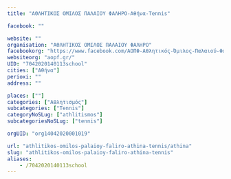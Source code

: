 ```yaml
---
title: "ΑΘΛΗΤΙΚΟΣ ΟΜΙΛΟΣ ΠΑΛΑΙΟΥ ΦΑΛΗΡΟ-Αθήνα-Tennis"

facebook: ""

website: ""
organisation: "ΑΘΛΗΤΙΚΟΣ ΟΜΙΛΟΣ ΠΑΛΑΙΟΥ ΦΑΛΗΡΟ"
facebookorg: "https://www.facebook.com/ΑΟΠΦ-Αθλητικός-Όμιλος-Παλαιού-Φαλήρου-108990062574253"
websiteorg: "aopf.gr/"
UID: "7042020140113school"
cities: ["Αθήνα"]
perioxi: ""
address: ""

places: [""]
categories: ["Αθλητισμός"]
subcategories: ["Tennis"]
categoryNoSLug: ["athlitismos"]
subcategoriesNoSLug: ["tennis"]

orgUID: "org14042020001019"

url: "athlitikos-omilos-palaioy-faliro-athina-tennis/athina"
slug: "athlitikos-omilos-palaioy-faliro-athina-tennis"
aliases:
    - /7042020140113school
---
```





